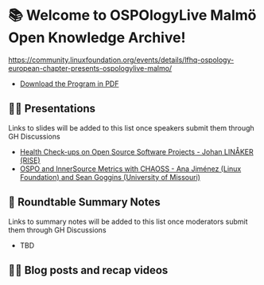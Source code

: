 # 📚 Welcome to OSPOlogyLive Malmö Open Knowledge Archive! 

https://community.linuxfoundation.org/events/details/lfhq-ospology-european-chapter-presents-ospologylive-malmo/

- [Download the Program in PDF](https://github.com/todogroup/ospology/files/15063863/OSPOlogyLive.Malmo_finalAgenda-1.pdf)

## 👩‍🏫 Presentations

Links to slides will be added to this list once speakers submit them through GH Discussions

- [Health Check-ups on Open Source Software Projects - Johan LINÅKER (RISE) ](https://github.com/todogroup/ospology/discussions/484)
- [OSPO and InnerSource Metrics with CHAOSS - Ana Jiménez (Linux Foundation) and Sean Goggins (University of Missouri)](https://github.com/todogroup/ospology/discussions/484)

## 📝 Roundtable Summary Notes

Links to summary notes will be added to this list once moderators submit them through GH Discussions

- TBD

## 👩‍🏫 Blog posts and recap videos
